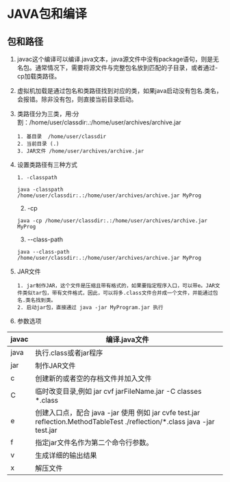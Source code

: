 # JAVA包和编译

## 包和路径

 1. javac这个编译可以编译.java文本，java源文件中没有package语句，则是无名包。通常情况下，需要将源文件与完整包名放到匹配的子目录，或者通过-cp加载类路径。

 2. 虚拟机加载是通过包名和类路径找到对应的类，如果java启动没有包名.类名，会报错。除非没有包，则直接当前目录启动。

 3. 类路径分为三类，用:分割：/home/user/classdir:.:/home/user/archives/archive.jar

    	1. 基目录  /home/user/classdir
    	2. 当前目录 (.)
    	3. JAR文件 /home/user/archives/archive.jar 

 4. 设置类路径有三种方式

    	1. -classpath 

    ~~~shell
    java -classpath /home/user/classdir:.:/home/user/archives/archive.jar MyProg
    ~~~

    2. -cp

    ~~~shell
    java -cp /home/user/classdir:.:/home/user/archives/archive.jar MyProg
    ~~~

    3. --class-path 

    ~~~shell
    java --class-path  /home/user/classdir:.:/home/user/archives/archive.jar MyProg
    ~~~

 5. JAR文件

    	1. jar制作JAR，这个文件是压缩且带有格式的，如果要指定程序入口，可以带e。JAR文件类似tar包，带有文件格式，因此，可以将多.class文件合并成一个文件，并能通过包名.类名找到类。
    	2. 启动jar包，直接通过 java -jar MyProgram.jar 执行

 6. 参数选项

| javac | 编译.java文件                                                |
| ----- | ------------------------------------------------------------ |
| java  | 执行.class或者jar程序                                        |
| jar   | 制作JAR文件                                                  |
| c     | 创建新的或者空的存档文件并加入文件                           |
| C     | 临时改变目录,例如 jar cvf jarFileName.jar -C classes *.class |
| e     | 创建入口点，配合 java -jar 使用 例如 jar cvfe test.jar reflection.MethodTableTest  ./reflection/*.class   java -jar test.jar |
| f     | 指定jar文件名作为第二个命令行参数。                          |
| v     | 生成详细的输出结果                                           |
| x     | 解压文件                                                     |



